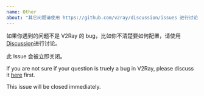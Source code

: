 ```yaml
---
name: Other
about: "其它问题请使用 https://github.com/v2ray/discussion/issues 进行讨论 / Please discuss other issues at https://github.com/v2ray/discussion/issues"
---
```


如果你遇到的问题不是 V2Ray 的 bug，比如你不清楚要如何配置，请使用[Discussion](https://github.com/v2ray/discussion/issues)进行讨论。

此 Issue 会被立即关闭。

If you are not sure if your question is truely a bug in V2Ray, please discuss it [here](https://github.com/v2ray/discussion/issues) first.

This issue will be closed immediately.
